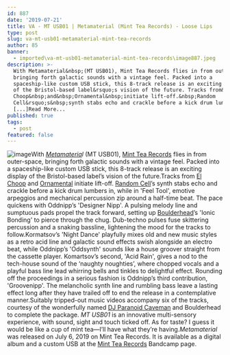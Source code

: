 ```yaml
---
id: 887
date: '2019-07-21'
title: VA - MT USB01 | Metamaterial (Mint Tea Records) - Loose Lips
type: post
slug: va-mt-usb01-metamaterial-mint-tea-records
author: 85
banner:
  - imported\va-mt-usb01-metamaterial-mint-tea-records\image887.jpeg
description: >-
  With Metamaterial&nbsp;(MT USB01), Mint Tea Records flies in from outer-space,
  bringing forth galactic sounds with a vintage feel. Packed into a
  spaceship-like custom USB stick, this 8-track release is an exciting display
  of the Bristol-based label&rsquo;s vision of the future. Tracks from&nbsp;El
  Choop&nbsp;and&nbsp;Ornamental&nbsp;initiate lift-off.&nbsp;Random
  Cell&rsquo;s&nbsp;synth stabs echo and crackle before a kick drum lumbers in,
  [...]Read More...
published: true
tags:
  - post
featured: false
---
```

![image](../imported\va-mt-usb01-metamaterial-mint-tea-records\image887.jpeg)With [_Metamateria_](https://mintteaa.bandcamp.com/album/metamaterial)_l_ (MT USB01), [Mint Tea Records](https://soundcloud.com/mint-tea-records) flies in from outer-space, bringing forth galactic sounds with a vintage feel. Packed into a spaceship-like custom USB stick, this 8-track release is an exciting display of the Bristol-based label’s vision of the future.Tracks from [El Choop](https://soundcloud.com/el_choop) and [Ornamental](https://soundcloud.com/orna-mental) initiate lift-off. [Random Cell](https://soundcloud.com/randomcell)’s synth stabs echo and crackle before a kick drum lumbers in, while in 'Feel Tool', emotive arpeggios and mechanical percussion zip around a half-time beat. The pace quickens with Oddnipp’s 'Designer Nipp'. A pulsing melody line and sumptuous pads propel the track forward, setting up [Boulderhead](https://soundcloud.com/boulderheaduk)’s 'Ionic Bonding' to pierce through the chug. Dub-techno pulses fuse skittering percussion and a snaking bassline, lightening the mood for the tracks to follow.Kormatsov’s 'Night Dance' playfully mixes old and new music styles as a retro acid line and galactic sound effects swish alongside an electro beat, while Oddnipp’s 'Oddsynth' sounds like a house groover straight from the cassette player. Komartsov’s second, 'Acid Rain', gives a nod to the tech-house sound of the ‘naughty noughties’, where chopped vocals and a playful bass line lead whirring bells and tinkles to delightful effect. Rounding off the proceedings in a serious fashion is Oddnipp’s third contribution, 'Groovenipp'. The melancholic synth line and rumbling bass leave a lasting effect long after they have trailed off to end the release in a contemplative manner.Suitably tripped-out music videos accompany six of the tracks, courtesy of the wonderfully named [DJ Paranoid Caveman](https://soundcloud.com/quelaanmusic) and Boulderhead to complete the package. _MT USB01_ is an innovative multi-sensory experience, with sound, sight and touch ticked off. As for taste? I guess it would be like a cup of mint tea—I’ll have what they’re having._Metamaterial_ was released on July 6, 2019 on Mint Tea Records. It is available as a digital album and a custom USB at the [Mint Tea Records](https://mintteaa.bandcamp.com) Bandcamp page.